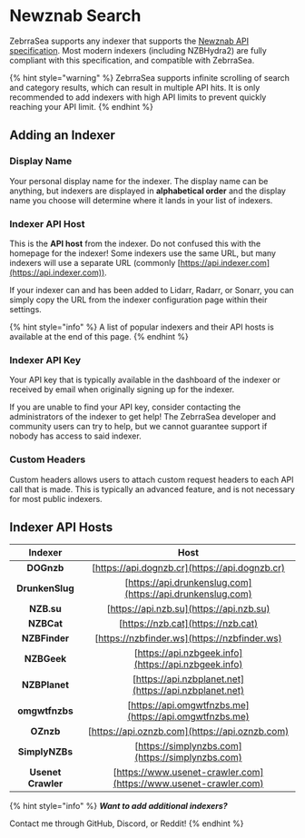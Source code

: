 # Newznab Search

ZebrraSea supports any indexer that supports the [Newznab API specification](https://newznab.readthedocs.io/en/latest/). Most modern indexers (including NZBHydra2) are fully compliant with this specification, and compatible with ZebrraSea.

{% hint style="warning" %}
ZebrraSea supports infinite scrolling of search and category results, which can result in multiple API hits. It is only recommended to add indexers with high API limits to prevent quickly reaching your API limit.
{% endhint %}

## Adding an Indexer

### Display Name

Your personal display name for the indexer. The display name can be anything, but indexers are displayed in **alphabetical order** and the display name you choose will determine where it lands in your list of indexers.

### Indexer API Host

This is the **API host** from the indexer. Do not confused this with the homepage for the indexer! Some indexers use the same URL, but many indexers will use a separate URL (commonly [https://api.indexer.com](https://api.indexer.com)).

If your indexer can and has been added to Lidarr, Radarr, or Sonarr, you can simply copy the URL from the indexer configuration page within their settings.

{% hint style="info" %}
A list of popular indexers and their API hosts is available at the end of this page.
{% endhint %}

### Indexer API Key

Your API key that is typically available in the dashboard of the indexer or received by email when originally signing up for the indexer.

If you are unable to find your API key, consider contacting the administrators of the indexer to get help! The ZebrraSea developer and community users can try to help, but we cannot guarantee support if nobody has access to said indexer.

### Custom Headers

Custom headers allows users to attach custom request headers to each API call that is made. This is typically an advanced feature, and is not necessary for most public indexers.

## Indexer API Hosts

|       Indexer      |                               Host                               |
| :----------------: | :--------------------------------------------------------------: |
|     **DOGnzb**     |          [https://api.dognzb.cr](https://api.dognzb.cr)          |
|   **DrunkenSlug**  |    [https://api.drunkenslug.com](https://api.drunkenslug.com)    |
|     **NZB.su**     |             [https://api.nzb.su](https://api.nzb.su)             |
|     **NZBCat**     |                [https://nzb.cat](https://nzb.cat)                |
|    **NZBFinder**   |           [https://nzbfinder.ws](https://nzbfinder.ws)           |
|     **NZBGeek**    |       [https://api.nzbgeek.info](https://api.nzbgeek.info)       |
|    **NZBPlanet**   |      [https://api.nzbplanet.net](https://api.nzbplanet.net)      |
|   **omgwtfnzbs**   |      [https://api.omgwtfnzbs.me](https://api.omgwtfnzbs.me)      |
|      **OZnzb**     |          [https://api.oznzb.com](https://api.oznzb.com)          |
|   **SimplyNZBs**   |         [https://simplynzbs.com](https://simplynzbs.com)         |
| **Usenet Crawler** | [https://www.usenet-crawler.com](https://www.usenet-crawler.com) |

{% hint style="info" %}
_**Want to add additional indexers?**_

Contact me through GitHub, Discord, or Reddit!
{% endhint %}
